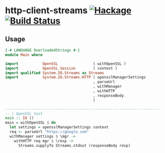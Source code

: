 http-client-streams [![Hackage](https://img.shields.io/hackage/v/http-client-streams.svg?style=flat)](https://hackage.haskell.org/package/http-client-streams) [![Build Status](https://travis-ci.org/dmjio/http-client-streams.svg)](https://travis-ci.org/dmjio/http-client-streams)
===================

## Usage
```haskell
{-# LANGUAGE OverloadedStrings #-}
module Main where

import           OpenSSL                ( withOpenSSL )
import           OpenSSL.Session        ( context )
import qualified System.IO.Streams as Streams
import           System.IO.Streams.HTTP ( opensslManagerSettings
                                        , parseUrl
                                        , withManager
                                        , withHTTP
                                        , responseBody
                                        )

------------------------------------------------------------------------------
-- | OpenSSL test
main :: IO ()
main = withOpenSSL $ do
  let settings = opensslManagerSettings context         
  req <- parseUrl "https://google.com"
  withManager settings $ \mgr ->
    withHTTP req mgr $ \resp ->
      Streams.supplyTo Streams.stdout (responseBody resp)
```

